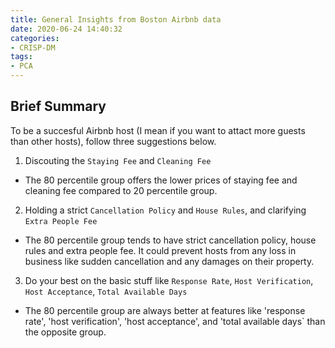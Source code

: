 ```yaml
---
title: General Insights from Boston Airbnb data
date: 2020-06-24 14:40:32
categories:
- CRISP-DM
tags:
- PCA
---
```


## Brief Summary
To be a succesful Airbnb host (I mean if you want to attact more guests than other hosts), follow three suggestions below.

1. Discouting the `Staying Fee` and `Cleaning Fee`
- The 80 percentile group offers the lower prices of staying fee and cleaning fee compared to 20 percentile group.

2. Holding a strict `Cancellation Policy` and `House Rules`, and clarifying `Extra People Fee`
- The 80 percentile group tends to have strict cancellation policy, house rules and extra people fee. It could prevent hosts from any loss in business  like sudden cancellation and any damages on their property.

3. Do your best on the basic stuff like `Response Rate`, `Host Verification`, `Host Acceptance`, `Total Available Days`
- The 80 percentile group are always better at features like 'response rate', 'host verification', 'host acceptance', and 'total available days` than the opposite group.
